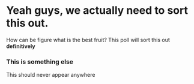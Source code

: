 # Yeah guys, we actually need to sort this out.

How can be figure what is the best fruit?
This poll will sort this out **definitively**

### This is something else
This should never appear anywhere